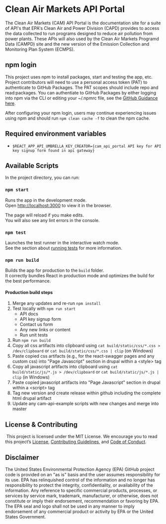 # Clean Air Markets API Portal

The Clean Air Markets (CAM) API Portal is the documentation site for a suite of API's that EPA's Clean Air and Power Division (CAPD) provides to access the data collected to run programs designed to reduce air pollution from power plants.  These APIs will also used by the Clean Air Markets Programd Data (CAMPD) site and the new version of the Emission Collection and Monitoring Plan System (ECMPS).

## npm login

This project uses npm to install packages, start and testing the app, etc. Project contributors will need to use a personal access token (PAT) to authenticate to GitHub Packages. The PAT scopes should include repo and read:packages. You can authentiate to GitHub Packages by either logging into npm via the CLI or editing your ~/.npmrc file, see the [GitHub Guidance here](https://docs.github.com/en/packages/working-with-a-github-packages-registry/working-with-the-npm-registry#authenticating-with-a-personal-access-token).

After configuring your npm login, users may continue experiencing issues using npm and should run `npm clean cache -f` to clean the npm cache.

## Required environment variables

* `$REACT_APP_API_UMBRELLA_KEY_CREATOR={cam_api_portal API key for API key signup form found in api gateway}`

## Available Scripts

In the project directory, you can run:

### `npm start`

Runs the app in the development mode.\
Open [http://localhost:3000](http://localhost:3000) to view it in the browser.

The page will reload if you make edits.\
You will also see any lint errors in the console.

### `npm test`

Launches the test runner in the interactive watch mode.\
See the section about [running tests](https://facebook.github.io/create-react-app/docs/running-tests) for more information.

### `npm run build`

Builds the app for production to the `build` folder.\
It correctly bundles React in production mode and optimizes the build for the best performance.

#### Production build steps

1. Merge any updates and re-run `npm install`
2. Test locally with `npm run start`
    * API docs
    * API key signup form
    * Contact us form
    * Any new links or content
    * Run unit tests
3. Run `npm run build`
4. Copy all css artifacts into clipboard using `cat build/static/css/*.css > /dev/clipboard` or `cat build/static/css/*.css | clip` (on Windows)
5. Paste copied css artifacts (e.g., for the react-swagger pages and any custom css) into "Page Javascript" section in drupal within a \<style\> tag
6. Copy all javascript artifacts into clipboard using `cat build/static/js/*.js > /dev/clipboard` or `cat build/static/js/*.js | clip` (in Windows)
7. Paste copied javascript artifacts into "Page Javascript" section in drupal within a \<script\> tag
9. Tag new version and create release within github including the complete html drupal artifact
8. Update any cam-api-example scripts with new changes and merge into master


## License & Contributing
​
This project is licensed under the MIT License. We encourage you to read this project’s [License](LICENSE), [Contributing Guidelines](CONTRIBUTING.md), and [Code of Conduct](CODE_OF_CONDUCT.md).

## Disclaimer

The United States Environmental Protection Agency (EPA) GitHub project code is provided on an "as is" basis and the user assumes responsibility for its use. EPA has relinquished control of the information and no longer has responsibility to protect the integrity, confidentiality, or availability of the information. Any reference to specific commercial products, processes, or services by service mark, trademark, manufacturer, or otherwise, does not constitute or imply their endorsement, recommendation or favoring by EPA. The EPA seal and logo shall not be used in any manner to imply endorsement of any commercial product or activity by EPA or the United States Government.

